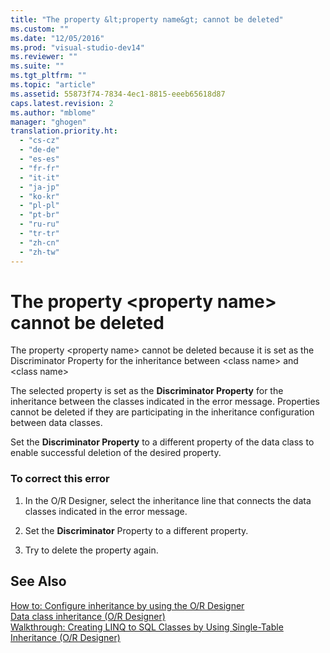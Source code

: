 ```yaml
---
title: "The property &lt;property name&gt; cannot be deleted"
ms.custom: ""
ms.date: "12/05/2016"
ms.prod: "visual-studio-dev14"
ms.reviewer: ""
ms.suite: ""
ms.tgt_pltfrm: ""
ms.topic: "article"
ms.assetid: 55873f74-7834-4ec1-8815-eeeb65618d87
caps.latest.revision: 2
ms.author: "mblome"
manager: "ghogen"
translation.priority.ht: 
  - "cs-cz"
  - "de-de"
  - "es-es"
  - "fr-fr"
  - "it-it"
  - "ja-jp"
  - "ko-kr"
  - "pl-pl"
  - "pt-br"
  - "ru-ru"
  - "tr-tr"
  - "zh-cn"
  - "zh-tw"
---
```

# The property &lt;property name&gt; cannot be deleted
The property \<property name> cannot be deleted because it is set as the Discriminator Property for the inheritance between \<class name> and \<class name>  
  
 The selected property is set as the **Discriminator Property** for the inheritance between the classes indicated in the error message. Properties cannot be deleted if they are participating in the inheritance configuration between data classes.  
  
 Set the **Discriminator Property** to a different property of the data class to enable successful deletion of the desired property.  
  
### To correct this error  
  
1.  In the O/R Designer, select the inheritance line that connects the data classes indicated in the error message.  
  
2.  Set the **Discriminator** Property to a different property.  
  
3.  Try to delete the property again.  
  
## See Also  
 [How to: Configure inheritance by using the O/R Designer](../data-tools/how-to--configure-inheritance-by-using-the-o-r-designer.md)   
 [Data class inheritance (O/R Designer)](../data-tools/data-class-inheritance--o-r-designer-.md)   
 [Walkthrough: Creating LINQ to SQL Classes by Using Single-Table Inheritance (O/R Designer)](../data-tools/63bc6328-e0df-4655-9ce3-5ff74dbf69a4.md)